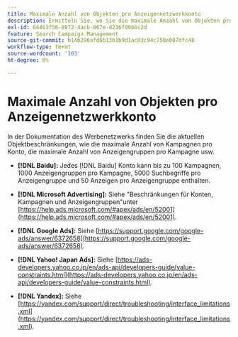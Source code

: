 ```yaml
---
title: Maximale Anzahl von Objekten pro Anzeigennetzwerkkonto
description: Ermitteln Sie, wo Sie die maximale Anzahl von Objekten pro Anzeigennetzwerkkonto finden.
exl-id: 64463f56-0972-4acb-867e-d216f09bbc2d
feature: Search Campaign Management
source-git-commit: b14b290afd6b13b1b9d1ac03c94c758e007dfc48
workflow-type: tm+mt
source-wordcount: '103'
ht-degree: 0%

---
```


# Maximale Anzahl von Objekten pro Anzeigennetzwerkkonto

In der Dokumentation des Werbenetzwerks finden Sie die aktuellen Objektbeschränkungen, wie die maximale Anzahl von Kampagnen pro Konto, die maximale Anzahl von Anzeigengruppen pro Kampagne usw.

* **[!DNL Baidu]:** Jedes [!DNL Baidu] Konto kann bis zu 100 Kampagnen, 1000 Anzeigengruppen pro Kampagne, 5000 Suchbegriffe pro Anzeigengruppe und 50 Anzeigen pro Anzeigengruppe enthalten.

* **[!DNL Microsoft Advertising]:** Siehe &quot;Beschränkungen für Konten, Kampagnen und Anzeigengruppen&quot;unter [https://help.ads.microsoft.com/#apex/ads/en/52001](https://help.ads.microsoft.com/#apex/ads/en/52001).

* **[!DNL Google Ads]:** Siehe [https://support.google.com/google-ads/answer/6372658](https://support.google.com/google-ads/answer/6372658).

* **[!DNL Yahoo! Japan Ads]:** Siehe [https://ads-developers.yahoo.co.jp/en/ads-api/developers-guide/value-constraints.html](https://ads-developers.yahoo.co.jp/en/ads-api/developers-guide/value-constraints.html).

* **[!DNL Yandex]:** Siehe [https://yandex.com/support/direct/troubleshooting/interface_limitations.xml](https://yandex.com/support/direct/troubleshooting/interface_limitations.xml).
